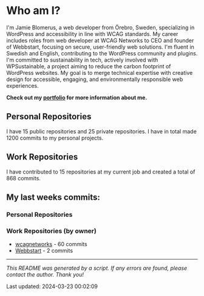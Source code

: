 # Who am I?
I'm Jamie Blomerus, a web developer from Örebro, Sweden, specializing in WordPress and accessibility in line with WCAG standards. My career includes roles from web developer at WCAG Networks to CEO and founder of Webbstart, focusing on secure, user-friendly web solutions. I'm fluent in Swedish and English, contributing to the WordPress community and plugins. I'm committed to sustainability in tech, actively involved with WPSustainable, a project aiming to reduce the carbon footprint of WordPress websites. My goal is to merge technical expertise with creative design for accessible, engaging, and environmentally responsible web experiences.

**Check out my [portfolio](jamie.blomerus.se) for more information about me.**

## Personal Repositories
I have 15 public repositories and 25 private repositories. I have in total made 1200 commits to my personal projects.

## Work Repositories
I have contributed to 15 repositories at my current job and created a total of 868 commits.
## My last weeks commits:
### Personal Repositories

### Work Repositories (by owner)
* [wcagnetworks](https://github.com/wcagnetworks) - 60 commits
* [Webbstart](https://github.com/Webbstart) - 2 commits

---

*This README was generated by a script. If any errors are found, please contact the author. Thank you!*

Last updated: 2024-03-23 00:02:09